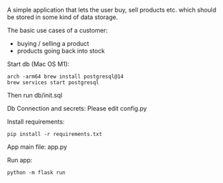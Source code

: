 A simple application that lets the user buy, sell products etc. which should be stored in some kind of data storage.

The basic use cases of a customer:
- buying / selling a product
- products going back into stock

Start db (Mac OS M1):
```
arch -arm64 brew install postgresql@14
brew services start postgresql
```
Then run db/init.sql

Db Connection and secrets:
Please edit config.py

Install requirements:
```
pip install -r requirements.txt
```

App main file:
app.py

Run app:
```
python -m flask run 
```